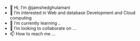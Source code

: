 - 👋 Hi, I’m @jamshedghulamani
- 👀 I’m interested in Web and database Development and Cloud computing
- 🌱 I’m currently learning ..
- 💞️ I’m looking to collaborate on ...
- 📫 How to reach me ...

<!---
jamshedghulamani/jamshedghulamani is a ✨ special ✨ repository because its `README.md` (this file) appears on your GitHub profile.
You can click the Preview link to take a look at your changes.
--->
